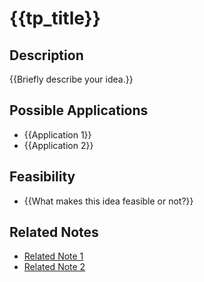 # {{tp_title}}

## Description
{{Briefly describe your idea.}}

## Possible Applications
- {{Application 1}}
- {{Application 2}}

## Feasibility
- {{What makes this idea feasible or not?}}

## Related Notes
- [Related Note 1](Related%20Note%201.md)
- [Related Note 2](Related%20Note%202.md)
